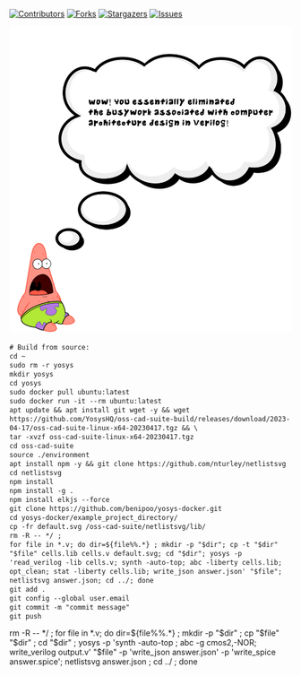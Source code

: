 
[![Contributors][contributors-shield]][contributors-url]
[![Forks][forks-shield]][forks-url]
[![Stargazers][stars-shield]][stars-url]
[![Issues][issues-shield]][issues-url]


<img src="images/patrick_quote2.svg">

```console
# Build from source: 
cd ~
sudo rm -r yosys
mkdir yosys
cd yosys
sudo docker pull ubuntu:latest
sudo docker run -it --rm ubuntu:latest
apt update && apt install git wget -y && wget https://github.com/YosysHQ/oss-cad-suite-build/releases/download/2023-04-17/oss-cad-suite-linux-x64-20230417.tgz && \
tar -xvzf oss-cad-suite-linux-x64-20230417.tgz
cd oss-cad-suite
source ./environment
apt install npm -y && git clone https://github.com/nturley/netlistsvg
cd netlistsvg
npm install
npm install -g .
npm install elkjs --force
git clone https://github.com/benipoo/yosys-docker.git
cd yosys-docker/example_project_directory/
cp -fr default.svg /oss-cad-suite/netlistsvg/lib/
rm -R -- */ ; 
for file in *.v; do dir=${file%%.*} ; mkdir -p "$dir"; cp -t "$dir" "$file" cells.lib cells.v default.svg; cd "$dir"; yosys -p 'read_verilog -lib cells.v; synth -auto-top; abc -liberty cells.lib; opt_clean; stat -liberty cells.lib; write_json answer.json' "$file"; netlistsvg answer.json; cd ../; done
git add .
git config --global user.email
git commit -m "commit message"
git push
```
rm -R -- */ ; for file in *.v; do dir=${file%%.*} ; mkdir -p "$dir" ; cp "$file" "$dir" ; cd "$dir" ; yosys -p 'synth -auto-top ; abc -g cmos2,-NOR; write_verilog output.v' "$file" -p 'write_json answer.json' -p 'write_spice answer.spice';  netlistsvg answer.json ; cd ../ ; done

<!-- MARKDOWN LINKS & IMAGES -->
<!-- https://www.markdownguide.org/basic-syntax/#reference-style-links -->
[contributors-shield]: https://img.shields.io/github/contributors/benipoo/yosys-docker.svg?style=for-the-badge
[contributors-url]: https://github.com/benipoo/yosys-docker/graphs/contributors
[forks-shield]: https://img.shields.io/github/forks/benipoo/yosys-docker.svg?style=for-the-badge
[forks-url]: https://github.com/benipoo/yosys-docker/network/members
[stars-shield]: https://img.shields.io/github/stars/benipoo/yosys-docker.svg?style=for-the-badge
[stars-url]: https://github.com/benipoo/yosys-docker/stargazers
[issues-shield]: https://img.shields.io/github/issues/benipoo/yosys-docker.svg?style=for-the-badge
[issues-url]: https://github.com/benipoo/yosys-docker/issues
